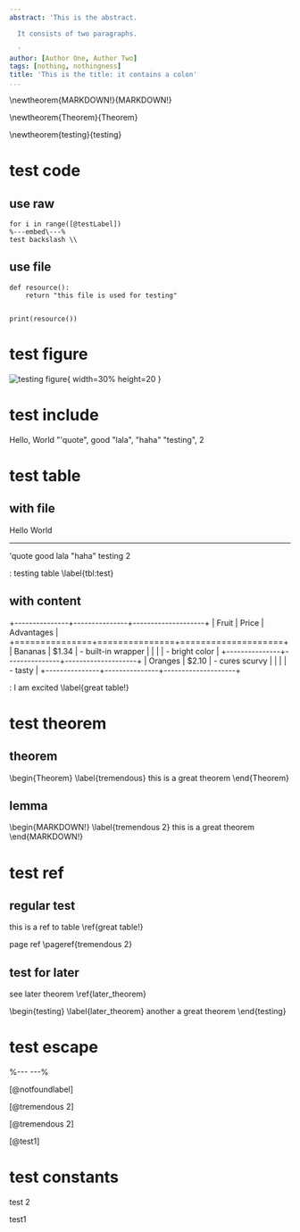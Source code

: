 ```yaml
---
abstract: 'This is the abstract.

  It consists of two paragraphs.

  '
author: [Author One, Author Two]
tags: [nothing, nothingness]
title: 'This is the title: it contains a colon'
...
```


\newtheorem{MARKDOWN!}{MARKDOWN!}

\newtheorem{Theorem}{Theorem}

\newtheorem{testing}{testing}




# test code

## use raw


~~~{ .python caption="this is a test" label=raw code }
for i in range([@testLabel])
%---embed\---%
test backslash \\

~~~


## use file


~~~~{ .python caption="testing 2"  }
def resource():
    return "this file is used for testing"


print(resource())

~~~~



# test figure


![testing figure](./image/figure.jpg){  width=30% height=20 }

# test include

Hello, World
"'quote", good
"lala", "haha"
"testing", 2


# test table

## with file


Hello     World
-------  --------
'quote   good
lala     "haha"
testing  2

: testing table \label{tbl:test}

## with content


+---------------+---------------+--------------------+
| Fruit         | Price         | Advantages         |
+===============+===============+====================+
| Bananas       | $1.34         | - built-in wrapper |
|               |               | - bright color     |
+---------------+---------------+--------------------+
| Oranges       | $2.10         | - cures scurvy     |
|               |               | - tasty            |
+---------------+---------------+--------------------+


: I am excited \label{great table!}

# test theorem

## theorem


\begin{Theorem}
\label{tremendous}
this is a great theorem
\end{Theorem}

## lemma


\begin{MARKDOWN!}
\label{tremendous 2}
this is a great theorem
\end{MARKDOWN!}


# test ref

## regular test

this is a ref to table \ref{great table!}

page ref \pageref{tremendous 2}


## test for later

see later theorem \ref{later_theorem}


\begin{testing}
\label{later_theorem}
another a great theorem
\end{testing}


# test escape

%---
---%

[@notfoundlabel]

[@tremendous 2]

[@tremendous 2]

[@test1]

# test constants

test 2

test1









